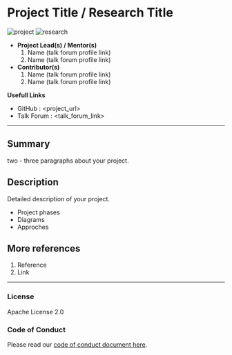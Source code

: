 # Project Title / Research Title

![project] ![research]



- <b>Project Lead(s) / Mentor(s)</b>
    1. Name (talk forum profile link)
    2. Name (talk forum profile link)
- <b>Contributor(s)</b>
    1. Name (talk forum profile link)
    2. Name (talk forum profile link)

<b>Usefull Links </b>

- GitHub : <project_url>
- Talk Forum : <talk_forum_link>

---

## Summary

two - three paragraphs about your project.

## Description

Detailed description of your project.

- Project phases
- Diagrams
- Approches

## More references

1. Reference
2. Link

---

### License

Apache License 2.0

### Code of Conduct

Please read our [code of conduct document here](https://github.com/aaivu/aaivu-introduction/blob/master/docs/code_of_conduct.md).

[project]: https://img.shields.io/badge/-Project-blue
[research]: https://img.shields.io/badge/-Research-yellowgreen